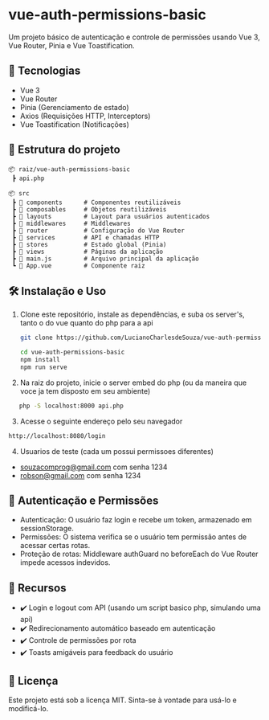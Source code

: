 # vue-auth-permissions-basic
Um projeto básico de autenticação e controle de permissões usando Vue 3, Vue Router, Pinia e Vue Toastification.

## 🚀 Tecnologias

- Vue 3  
- Vue Router  
- Pinia (Gerenciamento de estado)  
- Axios (Requisições HTTP, Interceptors)  
- Vue Toastification (Notificações)  

## 📂 Estrutura do projeto

```plaintext
📦 raiz/vue-auth-permissions-basic
 ┣ api.php
```

```plaintext
📦 src
 ┣ 📂 components      # Componentes reutilizáveis
 ┣ 📂 composables     # Objetos reutilizáveis
 ┣ 📂 layouts         # Layout para usuários autenticados
 ┣ 📂 middlewares     # Middlewares
 ┣ 📂 router          # Configuração do Vue Router
 ┣ 📂 services        # API e chamadas HTTP
 ┣ 📂 stores          # Estado global (Pinia)
 ┣ 📂 views           # Páginas da aplicação
 ┣ 📜 main.js         # Arquivo principal da aplicação
 ┗ 📜 App.vue         # Componente raiz
```

## 🛠️ Instalação e Uso

1. Clone este repositório, instale as dependências, e suba os server's, tanto o do vue quanto do php para a api

   ```sh
   git clone https://github.com/LucianoCharlesdeSouza/vue-auth-permissions-basic.git
   
   cd vue-auth-permissions-basic  
   npm install
   npm run serve
   ```
2. Na raiz do projeto, inicie o server embed do php (ou da maneira que voce ja tem disposto em seu ambiente)

```sh
   php -S localhost:8000 api.php
```
3. Acesse o seguinte endereço pelo seu navegador

```sh
http://localhost:8080/login
```
4. Usuarios de teste (cada um possui permissoes diferentes)
- souzacomprog@gmail.com com senha 1234
- robson@gmail.com com senha 1234
   
## 🔐 Autenticação e Permissões

- Autenticação: O usuário faz login e recebe um token, armazenado em sessionStorage.
- Permissões: O sistema verifica se o usuário tem permissão antes de acessar certas rotas.
- Proteção de rotas: Middleware authGuard no beforeEach do Vue Router impede acessos indevidos.

## 🎉 Recursos
- ✔️ Login e logout com API (usando um script basico php, simulando uma api)
- ✔️ Redirecionamento automático baseado em autenticação
- ✔️ Controle de permissões por rota
- ✔️ Toasts amigáveis para feedback do usuário

## 📝 Licença
Este projeto está sob a licença MIT. Sinta-se à vontade para usá-lo e modificá-lo.
